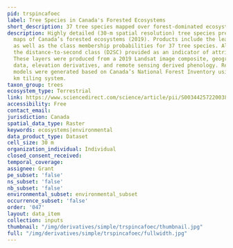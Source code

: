 ```yaml
---
pid: trspincafoec
label: Tree Species in Canada's Forested Ecosystems
short_description: 37 tree species mapped over forest-dominated ecosystems of Canada.
description: Highly detailed (30-m spatial resolution) tree species presence and distribution
  maps of Canada’s forested ecosystems (2019). Products include the leading tree species
  as well as the class membership probabilities for 37 tree species. Also shared is
  the distance-to-second class (D2SC) provided as an indicator of attribution confidence.
  These layers were produced from a 2019 Landsat image composite, geographic and climate
  data, elevation derivatives, and remote sensing derived phenology. Regional classification
  models were generated based on Canada’s National Forest Inventory using a 150x150
  km tiling system.
taxon_group: trees
ecosystem_type: Terrestrial
link: https://www.sciencedirect.com/science/article/pii/S0034425722003820
accessibility: Free
contact_email: 
jurisdiction: Canada
spatial_data_type: Raster
keywords: ecosystems|environmental
data_product_type: Dataset
cell_size: 30 m
organization_individual: Individual
closed_consent_received: 
temporal_coverage: 
assignee: Grant
pe_subset: 'false'
ns_subset: 'false'
nb_subset: 'false'
environmental_subset: environmental_subset
occurrence_subset: 'false'
order: '047'
layout: data_item
collection: inputs
thumbnail: "/img/derivatives/simple/trspincafoec/thumbnail.jpg"
full: "/img/derivatives/simple/trspincafoec/fullwidth.jpg"
---
```

